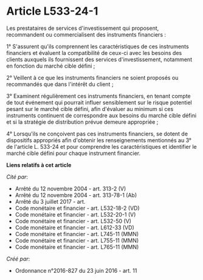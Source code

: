 # Article L533-24-1

Les prestataires de services d'investissement qui proposent, recommandent ou commercialisent des instruments financiers : 

1° S'assurent qu'ils comprennent les caractéristiques de ces instruments financiers et évaluent la compatibilité de ceux-ci
avec les besoins des clients auxquels ils fournissent des services d'investissement, notamment en fonction du marché cible
défini ; 

2° Veillent à ce que les instruments financiers ne soient proposés ou recommandés que dans l'intérêt du client ; 

3° Examinent régulièrement ces instruments financiers, en tenant compte de tout événement qui pourrait influer sensiblement
sur le risque potentiel pesant sur le marché cible défini, afin d'évaluer au minimum si ces instruments continuent de
correspondre aux besoins du marché cible défini et si la stratégie de distribution prévue demeure appropriée ; 

4° Lorsqu'ils ne conçoivent pas ces instruments financiers, se dotent de dispositifs appropriés afin d'obtenir les
renseignements mentionnés au 3° de l'article L. 533-24 et pour comprendre les caractéristiques et identifier le marché cible
défini pour chaque instrument financier.

**Liens relatifs à cet article**

_Cité par_:

  - Arrêté du 12 novembre 2004 - art. 313-2 (V)
  - Arrêté du 12 novembre 2004 - art. 313-78-1 (Ab)
  - Arrêté du 3 juillet 2017 - art.
  - Code monétaire et financier - art. L532-18-2 (VD)
  - Code monétaire et financier - art. L532-20-1 (V)
  - Code monétaire et financier - art. L532-50 (V)
  - Code monétaire et financier - art. L612-33 (VD)
  - Code monétaire et financier - art. L745-11 (MMN)
  - Code monétaire et financier - art. L755-11 (MMN)
  - Code monétaire et financier - art. L765-11 (MMN)

_Créé par_:

  - Ordonnance n°2016-827 du 23 juin 2016 - art. 11
